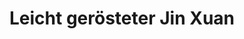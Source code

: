 ---
title: Leicht gerösteter Jin Xuan
type: Oolong
color: yellow

harvest: Oktober 2021
harvest-style: handgepflückt
elevation: 1100m
terroir: Beishan
cultivar: Jin Xuan
oxidation: niedrig
roasting-level: leicht
roasting-method: ofengeröstet
info: wie der Vertreter aus Alishan, aber zusätzlich leicht geröstet.

shop: Taiwan Tea Crafts
shop_url: https://www.taiwanteacrafts.com/product/organic-jin-xuan-oolong-tea
orders: [ ttc-1 ]
key: 3
---